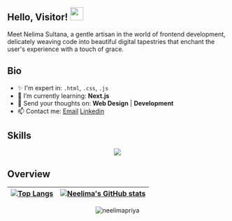 
## Hello, Visitor! <img src="https://raw.githubusercontent.com/MartinHeinz/MartinHeinz/master/wave.gif" width="30px">


Meet Nelima Sultana, a gentle artisan in the world of frontend development, delicately weaving code into beautiful digital tapestries that enchant the user's experience with a touch of grace.


## Bio
- ✨ I'm expert in:  `.html`, `.css`, `.js `
- 🌱 I’m currently learning: **Next.js**
- 💬 Send your thoughts on:  **Web Design** | **Development**
- 📫 Contact me: [Email](mailto:neelimasultana6@gmail.com/) [Linkedin](www.linkedin.com/in/neelima-sultana-7b4280298)


## Skills
<p align="center">
  <a href="https://skillicons.dev">
    <img src="https://skillicons.dev/icons?i=html,css,js,figma,github,tailwind,mongodb,react,express,nodejs," />
  </a>
</p>

## Overview



| [![Top Langs](https://github-profile-summary-cards.vercel.app/api/cards/repos-per-language?username=neelimapriya&theme=aura)](https://github.com/neelimapriya/)  | [![Neelima's GitHub stats](https://github-profile-summary-cards.vercel.app/api/cards/stats?username=neelimapriya&theme=aura)](https://github-profile-summary-cards.vercel.app/api/cards/profile-details?username=neelimapriya&theme=aura) | 
| ------------- | ------------- |


<p align="center"><img align="center" src="https://github-profile-summary-cards.vercel.app/api/cards/profile-details?username=neelimapriya&theme=aura" alt="neelimapriya" /></p>
